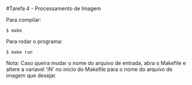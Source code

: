 #Tarefa 4 - Processamento de Imagem

Para compilar:

	$ make


Para rodar o programa:
	
	$ make run


Nota: Caso queira mudar o nome do arquivo de entrada, abra o Makefile e altere a variavel 'IN' no inicio do Makefile para o nome do arquivo de imagem que desejar.